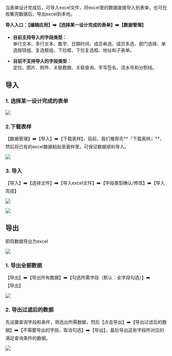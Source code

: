 当表单设计完成后，可导入excel文件，将excel里的数据直接导入到表单，也可在收集完数据后，导出excel到本地。

**导入入口：【编辑应用】:arrow_right:【选择某一设计完成的表单】:arrow_right:【数据管理】**

* **目前支持导入的字段类型：**<br/>
单行文本、多行文本、数字、日期时间、成员单选、成员多选、部门选择、单选按钮组、复选框组、下拉框、下拉复选框、地址和子表单。

* **目前不支持导入的字段类型：**<br/>
定位、图片、附件、关联数据、关联查询、手写签名、流水号和分割线。

## 导入
### 1. 选择某一设计完成的表单

![](../img/8-1i1.png)

### 2.下载表样
【数据管理】:arrow_right:【导入】:arrow_right:【下载表样】，目前，我们推荐先**『下载表样』**，然后将已有的excel数据粘贴至表样里，可保证数据顺利导入。

![](../img/8-1i2.png)

### 3. 导入
【导入】:arrow_right:【选择文件】:arrow_right:【导入excel文件】:arrow_right:【字段类型确认/修改】:arrow_right:【导入完成】

![](../img/8-1i3.gif)

![](../img/8-1i4.png)

## 导出
即将数据导出为excel

![](../img/8-1i5.png)

### 1. 导出全部数据
【导出】:arrow_right:【导出所有数据】:arrow_right:【勾选所需字段（默认：全字段勾选）】:arrow_right:【导出】

![](../img/8-1i6.png)

### 2. 导出过滤后的数据
先设置查询字段和条件，筛选出所需数据，然后【点击导出】:arrow_right:【导出过滤后的数据】:arrow_right:【不需要导出的字段，取消勾选】:arrow_right:【导出】，最后导出这些字段所对应的满足查询条件的数据。

![](../img/8-1i8.gif)

